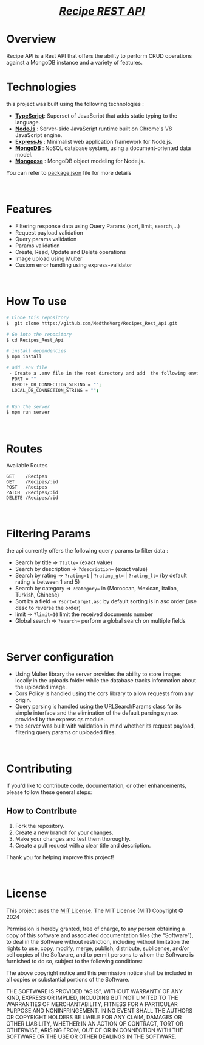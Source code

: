 
***<h1 align="center" style="border:none;text-decoration:underline">Recipe REST API</h1>***


# Overview
 Recipe API is a Rest API that offers the ability to perform CRUD operations against a MongoDB instance and a variety of features.

# Technologies
  this project was built using the following technologies :
  - [**TypeScript**](https://www.typescriptlang.org/):  Superset of JavaScript that adds static typing to the language.
  - [**NodeJs**](https://nodejs.org/) : Server-side JavaScript runtime built on Chrome's V8 JavaScript engine.
  - [**ExpressJs**](https://expressjs.com/) : Minimalist web application framework for Node.js.
  - [**MongoDB**](https://www.mongodb.com/) : NoSQL database system, using a document-oriented data model.
  - [**Mongoose**](https://mongoosejs.com/) : MongoDB object modeling for Node.js.
 

  
  You can refer to [package.json](./package.json) file for more details
 
<br/>

# Features
 - Filtering response data  using Query Params (sort, limit, search,...)
 - Request payload validation
 - Query params validation
 - Params validation
 - Create, Read, Update and  Delete operations
 - Image upload using Multer
 - Custom error handling using express-validator

<br/>

# How To use
```bash
# Clone this repository
$  git clone https://github.com/MedtheVorg/Recipes_Rest_Api.git

# Go into the repository
$ cd Recipes_Rest_Api

# install dependencies
$ npm install

# add .env file
 - Create a .env file in the root directory and add  the following environment variables : 
  PORT = ""
  REMOTE_DB_CONNECTION_STRING = "";
  LOCAL_DB_CONNECTION_STRING = "";


# Run the server
$ npm run server
```
<br/>

# Routes
Available Routes
```
GET    /Recipes
GET    /Recipes/:id
POST   /Recipes
PATCH  /Recipes/:id
DELETE /Recipes/:id
```
<br/>

# Filtering Params
  the api currently offers the following query params to filter data : 
  - Search by title  =>  `?title=` (exact value)   
  - Search by description  =>  `?description=`  (exact value) 
  - Search by rating  =>  `?rating=1` | `?rating_gt=` | `?rating_lt=`    (by default rating is between 1 and 5)
  - Search by category  =>  `?category=`  in (Moroccan, Mexican, Italian, Turkish, Chinese)   
  - Sort by a field  =>  `?sort=target,asc` by default  sorting is  in asc order  (use desc to reverse the order)   
  - limit   =>  `?limit=10`  limit the  received documents number 
  - Global search   =>  `?search=`  perform a global search on multiple fields

<br/>

# Server configuration   
 - Using Multer library the server provides the ability to store images locally in the uploads folder while the database tracks information about the uploaded image.
 - Cors Policy is handled using the cors library to allow requests from any origin.
 - Query parsing is handled using the URLSearchParams class for its simple interface and the elimination of the default parsing syntax provided by the express qs module.
 - the server was  built with validation in mind whether its request payload, filtering query params or  uploaded files.

<br/>

# Contributing
If you'd like to contribute code, documentation, or other enhancements, please follow these general steps:

## How to Contribute
1. Fork the repository.
2. Create a new branch for your changes.
3. Make your changes and test them thoroughly.
4. Create a pull request with a clear title and description.

Thank you for helping improve this project!

<br/>

# License

This project uses the [MIT License](https://mit-license.org/). The MIT License (MIT)
Copyright © 2024 <copyright holders>

Permission is hereby granted, free of charge, to any person obtaining a copy of this software and associated documentation files (the “Software”), to deal in the Software without restriction, including without limitation the rights to use, copy, modify, merge, publish, distribute, sublicense, and/or sell copies of the Software, and to permit persons to whom the Software is furnished to do so, subject to the following conditions:

The above copyright notice and this permission notice shall be included in all copies or substantial portions of the Software.

THE SOFTWARE IS PROVIDED “AS IS”, WITHOUT WARRANTY OF ANY KIND, EXPRESS OR IMPLIED, INCLUDING BUT NOT LIMITED TO THE WARRANTIES OF MERCHANTABILITY, FITNESS FOR A PARTICULAR PURPOSE AND NONINFRINGEMENT. IN NO EVENT SHALL THE AUTHORS OR COPYRIGHT HOLDERS BE LIABLE FOR ANY CLAIM, DAMAGES OR OTHER LIABILITY, WHETHER IN AN ACTION OF CONTRACT, TORT OR OTHERWISE, ARISING FROM, OUT OF OR IN CONNECTION WITH THE SOFTWARE OR THE USE OR OTHER DEALINGS IN THE SOFTWARE.


